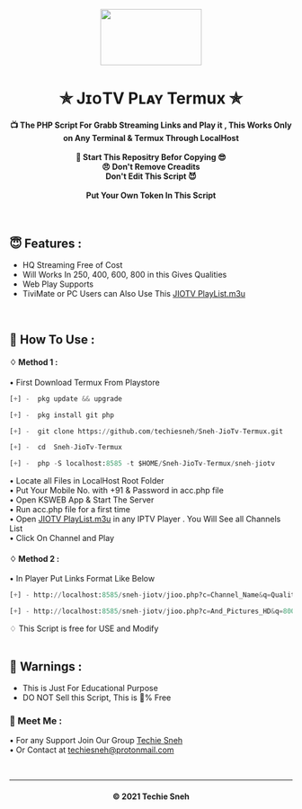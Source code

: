 
<p align="center"><img src="https://images.firstpost.com/wp-content/uploads/2020/07/jio-tvplus-1280.jpg" width="180" height="100"></p>

<h1 align='center'>✯ JɪᴏTV Pʟᴀʏ Termux ✯</h1>

<!-- DO NOT EDIT FILE AND ADD YOU NAME HERE AND PUBLISH -->
<!-- © 2021 TechieSneh -->

<h4 align='center'>📺 The PHP Script For Grabb Streaming Links and Play it , This Works Only on Any Terminal & Termux Through LocalHost <br><br>🌟 Start This Repositry Befor Copying 😎<br>😠 Don't Remove Creadits<br>Don't Edit This Script 😈<br><br>Put Your Own Token In This Script</h4>
<br>

<h2>😇 Features :</h2>

- HQ Streaming Free of Cost <br>
- Will Works In 250, 400, 600, 800 in this Gives Qualities
- Web Play Supports
- TiviMate or PC Users can Also Use This [JIOTV PlayList.m3u](https://github.com/techiesneh/Sneh-JioTv-Termux/blob/main/sneh-jiotv/sneh-playlist.m3u)


<br>
<h2>🍁 How To Use : </h2>

#### ♢ Method 1 :

• First Download Termux From Playstore <br>

  ```py
  [+] -  pkg update && upgrade

  [+] -  pkg install git php
  
  [+] -  git clone https://github.com/techiesneh/Sneh-JioTv-Termux.git

  [+] -  cd  Sneh-JioTv-Termux
  
  [+] -  php -S localhost:8585 -t $HOME/Sneh-JioTv-Termux/sneh-jiotv

  ```
  
  
• Locate all Files in LocalHost Root Folder <br>
• Put Your Mobile No. with +91 & Password in acc.php file <br>
• Open KSWEB App & Start The Server <br>
• Run acc.php file for a first time <br>
• Open [JIOTV PlayList.m3u](https://github.com/techiesneh/Sneh-JioTV-Android/blob/main/sneh-playlist.m3u) in any IPTV Player . You Will See all Channels List <br>
• Click On Channel and Play <br>

#### ♢ Method 2 :

• In Player Put Links Format Like Below

  ```py
  [+] - http://localhost:8585/sneh-jiotv/jioo.php?c=Channel_Name&q=Quality
  
  [+] - http://localhost:8585/sneh-jiotv/jioo.php?c=And_Pictures_HD&q=800
  
  ```
  
   ♢ This Script is free for USE and Modify</b><br><br>

<h2>🚸 Warnings :</h2>

- This is Just For Educational Purpose
- DO NOT Sell this Script, This is 💯% Free

<h3>🤗 Meet Me : </h3>

• For any Support Join Our Group [Techie Sneh](https://t.me/techiesneh007)<br>
• Or Contact at [techiesneh@protonmail.com](mailto:techiesneh@protonmail.com)

<br>


---
<h4 align='center'>© 2021 Techie Sneh</h4>

<!-- DO NOT REMOVE THIS CREDIT 🤬 🤬 -->










